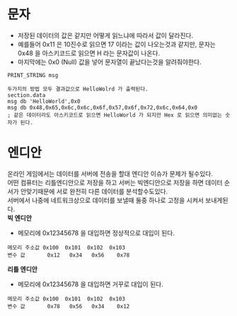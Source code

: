 # 문자
- 저장된 데이터의 값은 같지만 어떻게 읽느냐에 따라서 값이 달라진다.  
- 예를들어 0x11 은 10진수로 읽으면 17 이라는 값이 나오는것과 같지만, 문자는 0x48 을 아스키코드로 읽으면 H 라는 문자값이 나온다.
- 마지막에는 0x0 (Null) 값을 넣어 문자열이 끝났다는것을 알려줘야한다.

```Assembly
PRINT_STRING msg

두가지의 방법 모두 결과값으로 HelloWolrd 가 출력된다.
section.data
msg db 'HelloWorld',0x0
msg db 0x48,0x65,0x6c,0x6c,0x6f,0x57,0x6f,0x72,0x6c,0x64,0x0
; 같은 데이터라도 아스키코드로 읽으면 HelloWorld 가 되지만 Hex 로 읽으면 의미없는 숫자가 된다.
```
# 엔디안
온라인 게임에서는 데이터를 서버에 전송을 할대 엔디안 이슈가 문제가 될수있다.  
어떤 컴퓨터는 리틀엔디안으로 저장을 하고 서버는 빅엔디안으로 저장을 하면 데이터 순서가 안맞기때문에 서로 완전히 다른 데이터를 분석할수도있다.  
서버에서 나중에 네트워크상으로 데이터를 보낼때 둘중 하나로 고정을 시켜서 보내게된다.  
**빅 엔디안**
- 메모리에 0x12345678 을 대입하면 정상적으로 대입이 된다.
```Assembly
메모리 주소값 0x100  0x101  0x102  0x103
변수 값       0x12   0x34   0x56    0x78
```

**리틀 엔디안**
- 메모리에 0x12345678 을 대입하면 거꾸로 대입이 된다.
```Assembly
메모리 주소값 0x100  0x101  0x102  0x103
변수 값       0x78   0x56   0x34    0x12
```
